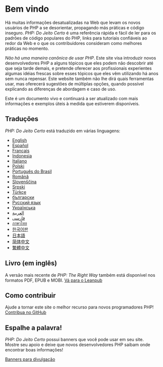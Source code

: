 # Bem vindo

Há muitas informações desatualizadas na Web que levam os novos usuários de PHP a se desorientar, propagando más práticas
e código inseguro. _PHP: Do Jeito Certo_ é uma referência rápida e fácil de ler para os padrões de código populares do
PHP, links para tutoriais confiáveis ao redor da Web e o que os contribuidores consideram como melhores práticas no
momento.

_Não há uma maneira canônica de usar PHP_. Este site visa introduzir novos desenvolvedores PHP a alguns tópicos que eles
podem não descobrir até que seja tarde demais, e pretende oferecer aos profissionais experientes algumas idéias frescas
sobre esses tópicos que eles vêm utilizando há anos sem nunca repensar. Este website também não lhe dirá quais
ferramentas usar, mas oferecerá sugestões de múltiplas opções, quando possível explicando as diferenças de abordagem e
caso de uso.

Este é um documento vivo e continuará a ser atualizado com mais informações e exemplos úteis à medida que estiverem
disponíveis.

## Traduções

_PHP: Do Jeito Certo_ está traduzido em várias linguagens:

* [English](http://www.phptherightway.com)
* [Español](http://phpdevenezuela.github.io/php-the-right-way)
* [Français](http://eilgin.github.io/php-the-right-way/)
* [Indonesia](http://id.phptherightway.com)
* [Italiano](http://it.phptherightway.com)
* [Polski](http://pl.phptherightway.com)
* [Português do Brasil](http://br.phptherightway.com)
* [Română](https://bgui.github.io/php-the-right-way/)
* [Slovenščina](http://sl.phptherightway.com)
* [Srpski](http://phpsrbija.github.io/php-the-right-way/)
* [Türkçe](http://hkulekci.github.io/php-the-right-way/)
* [български](http://bg.phptherightway.com)
* [Русский язык](http://getjump.github.io/ru-php-the-right-way)
* [Українська](http://iflista.github.com/php-the-right-way)
* [العربية](https://adaroobi.github.io/php-the-right-way/)
* [فارسى](http://novid.github.io/php-the-right-way/)
* [ภาษาไทย](https://apzentral.github.io/php-the-right-way/)
* [한국어판](http://modernpug.github.io/php-the-right-way)
* [日本語](http://ja.phptherightway.com)
* [简体中文](https://laravel-china.github.io/php-the-right-way/)
* [繁體中文](https://laravel-taiwan.github.io/php-the-right-way)

## Livro (em inglês)

A versão mais recente de _PHP: The Right Way_ também está disponível nos formatos PDF, EPUB e MOBI. [Vá para o Leanpub][1]

## Como contribuir

Ajude a tornar este site o melhor recurso para novos programadores PHP! [Contribua no GitHub][2]

## Espalhe a palavra!

_PHP: Do Jeito Certo_ possui banners que você pode usar em seu site. Mostre seu apoio e deixe que novos desenvolvedores
PHP saibam onde encontrar boas informações!

[Banners para divulgação][3]

[1]: https://leanpub.com/phptherightway
[2]: https://github.com/PHPSP/php-the-right-way/tree/gh-pages
[3]: /banners.html
